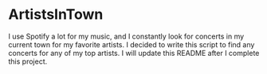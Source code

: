 # ArtistsInTown

I use Spotify a lot for my music, and I constantly look for concerts in my current town for my favorite artists. I decided to write this script to find any concerts for any of my top artists. 
I will update this README after I complete this project.
